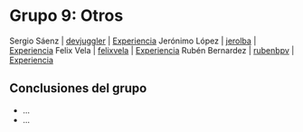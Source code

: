 # Grupo 9: Otros 

Sergio Sáenz | [devjuggler](https://twitter.com/devjuggler) | [Experiencia](http://ftt.programania.net/experiencias/3.html) 
Jerónimo López | [jerolba](https://twitter.com/jerolba) | [Experiencia](http://ftt.programania.net/experiencias/21.html) 
Felix Vela | [felixvela](https://twitter.com/felixvela) | [Experiencia](http://ftt.programania.net/experiencias/28.html) 
Rubén Bernardez | [rubenbpv](https://twitter.com/rubenbpv) | [Experiencia](http://ftt.programania.net/experiencias/36.html) 
 

## Conclusiones del grupo
- ...
- ...
